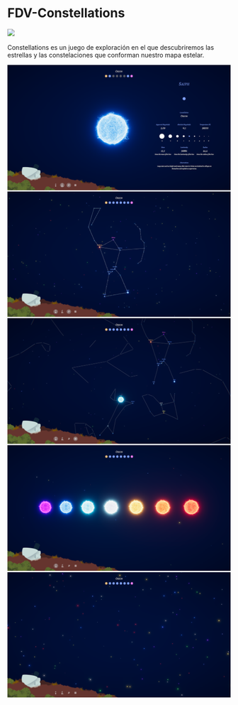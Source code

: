 # FDV-Constellations
![](Gif-Constellations.gif)

Constellations es un juego de exploración en el que descubriremos las estrellas y las constelaciones que conforman nuestro mapa estelar.

![](Screenshot_1.PNG)
![](Screenshot_2.PNG)
![](Screenshot_3.PNG)
![](Screenshot_4.PNG)
![](Screenshot_5.PNG)
